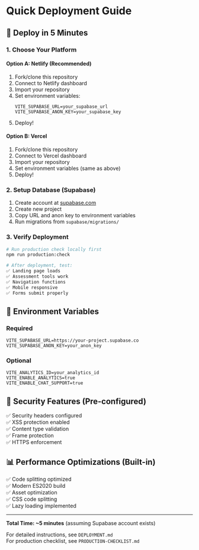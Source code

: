# Quick Deployment Guide

## 🚀 Deploy in 5 Minutes

### 1. Choose Your Platform

#### Option A: Netlify (Recommended)
1. Fork/clone this repository
2. Connect to Netlify dashboard
3. Import your repository
4. Set environment variables:
   ```
   VITE_SUPABASE_URL=your_supabase_url
   VITE_SUPABASE_ANON_KEY=your_supabase_key
   ```
5. Deploy!

#### Option B: Vercel
1. Fork/clone this repository
2. Connect to Vercel dashboard
3. Import your repository
4. Set environment variables (same as above)
5. Deploy!

### 2. Setup Database (Supabase)
1. Create account at [supabase.com](https://supabase.com)
2. Create new project
3. Copy URL and anon key to environment variables
4. Run migrations from `supabase/migrations/`

### 3. Verify Deployment
```bash
# Run production check locally first
npm run production:check

# After deployment, test:
✅ Landing page loads
✅ Assessment tools work
✅ Navigation functions
✅ Mobile responsive
✅ Forms submit properly
```

## 🔧 Environment Variables

### Required
```env
VITE_SUPABASE_URL=https://your-project.supabase.co
VITE_SUPABASE_ANON_KEY=your_anon_key
```

### Optional  
```env
VITE_ANALYTICS_ID=your_analytics_id
VITE_ENABLE_ANALYTICS=true
VITE_ENABLE_CHAT_SUPPORT=true
```

## 🔐 Security Features (Pre-configured)
✅ Security headers configured  
✅ XSS protection enabled  
✅ Content type validation  
✅ Frame protection  
✅ HTTPS enforcement  

## 📊 Performance Optimizations (Built-in)
✅ Code splitting optimized  
✅ Modern ES2020 build  
✅ Asset optimization  
✅ CSS code splitting  
✅ Lazy loading implemented  

---

**Total Time: ~5 minutes** (assuming Supabase account exists)

For detailed instructions, see `DEPLOYMENT.md`  
For production checklist, see `PRODUCTION-CHECKLIST.md`
